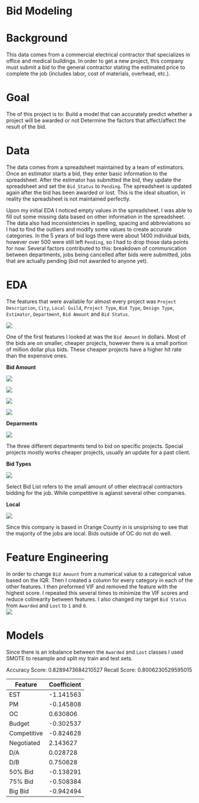 # Bid Modeling

# Background
This data comes from a commercial electrical contractor that specializes in office and medical buildings. In order to get a new project, this company must submit a bid to the general contractor stating the estimated price to complete the job (includes labor, cost of materials, overhead, etc.).

# Goal 
The of this project is to:
      Build a model that can accurately predict whether a project will be awarded or not 
      Determine the factors that affect/affect the result of the bid.

# Data
The data comes from a spreadsheet maintained by a team of estimators. Once an estimator starts a bid, they enter basic information to the spreadsheet. After the estimator has submitted the bid, they update the spreadsheet and set the `Bid_Status` to `Pending`. The spreadsheet is updated again after the bid has been awarded or lost. This is the ideal situation, in reality the spreadsheet is not maintained perfectly. 

Upon my initial EDA I noticed empty values in the spreadsheet. I was able to fill out some missing data based on other information in the spreadsheet. The data also had inconsistencies in spelling, spacing and abbreviations so I had to find the outliers and modify some values to create accurate categories. In the 5 years of bid logs there were about 1400 individual bids, however over 500 were still left `Pending`, so I had to drop those data points for now. Several factors contributed to this: breakdown of communication between departments, jobs being cancelled after bids were submitted, jobs that are actually pending (bid not awarded to anyone yet).

# EDA
The features that were available for almost every project was `Project Description`, `City`, `Local Guild`, `Project Type`, `Bid Type`, `Design Type`, `Estimator`, `Department`, `Bid Amount` and `Bid Status`.


![](https://github.com/jrp8401/bid_modeling/blob/master/imgs/base_bid.png)


One of the first features I looked at was the `Bid Amount` in dollars. Most of the bids are on smaller, cheaper projects, however there is a small portion of million dollar plus bids. These cheaper projects have a higher hit rate than the expensive ones. 

**Bid Amount**

![](https://github.com/jrp8401/bid_modeling/blob/master/imgs/low_range.png)

![](https://github.com/jrp8401/bid_modeling/blob/master/imgs/mid_low.png)

![](https://github.com/jrp8401/bid_modeling/blob/master/imgs/high_mid.png)

![](https://github.com/jrp8401/bid_modeling/blob/master/imgs/bid_range.png)



**Deparments**

![](https://github.com/jrp8401/bid_modeling/blob/master/imgs/departments.png)

The three different departments tend to bid on specific projects.
Special projects mostly works cheaper projects, usually an update for a past client.  


**Bid Types**

![](https://github.com/jrp8401/bid_modeling/blob/master/imgs/bid_type.png)

Select Bid List refers to the small amount of other electracal contractors bidding for the job. 
While competitive is agianst several other companies. 

**Local**

![](https://github.com/jrp8401/bid_modeling/blob/master/imgs/local.png)

Since this company is based in Orange County in is unsiprising to see that the majority of the jobs are local. 
Bids outside of OC do not do well. 
 
# Feature Engineering
In order to change `Bid Amount` from a numerical value to a categorical value based on the IQR. Then I created a column for every category in each of the other features. I then preformed VIF and removed the feature with the highest score. I repeated this several times to minimize the VIF scores and reduce colinearity between features. I also changed my target `Bid Status` from `Awarded` and `Lost` to `1` and `0`.   
![](https://github.com/jrp8401/bid_modeling/blob/master/imgs/vif.png)

# Models
Since there is an inbalance between the `Awarded` and `Lost` classes I used SMOTE to resample and split my train and test sets. 

Accuracy Score: 0.8289473684210527
Recall Score: 0.8006230529595015

Feature |  Coefficient |
| ----------- | ----------- |
| EST | -1.141563 |
| PM | -0.145808 |
| OC | 0.630806 |
| Budget | -0.302537 |
| Competitive | -0.824628 |
| Negotiated | 2.143627 |
| D/A | 0.028728 |
| D/B | 0.750628 |
| 50% Bid | -0.138291 |
| 75% Bid | -0.508384 |
| Big Bid | -0.942494 |
